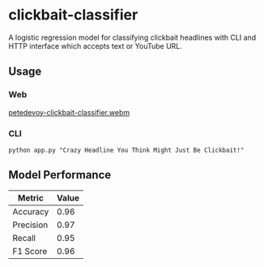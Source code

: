 # clickbait-classifier
A logistic regression model for classifying clickbait headlines with CLI and HTTP interface which accepts text or YouTube URL.


## Usage 
### Web
[petedevoy-clickbait-classifier.webm](https://github.com/user-attachments/assets/8459dfa0-9825-4e57-8554-89427ea51e1c)

### CLI
`python app.py "Crazy Headline You Think Might Just Be Clickbait!"`

## Model Performance

| Metric    | Value |
|-----------|-------|
| Accuracy  | 0.96  |
| Precision | 0.97  |
| Recall    | 0.95  |
| F1 Score  | 0.96  |
